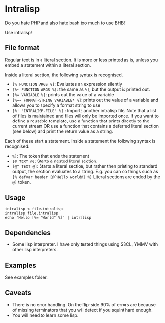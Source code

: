 # Intralisp

Do you hate PHP and also hate bash too much to use BHB?

Use intralisp!

## File format

Regular text is in a literal section. It is more or less printed as is, unless you embed a statement within a literal section.

Inside a literal section, the following syntax is recognised.

* `[% FUNCTION ARGS %]`: Evaluates an expression silently
* `[%~ FUNCTION ARGS %]`: the same as `%]`, but the output is printed out.
* `[%= VARIABLE %]`: prints out the value of a variable
* `[%=~ FORMAT-STRING VARIABLE* %]`: prints out the value of a variable and allows you to specify a format string to use
* `[%! "INTRALISP-FILE" %]` : Imports another intralisp file.
Note that a list of files is maintained and files will only be imported once.
If you want to define a reusable template, use a function that prints directly to the current stream OR use a function that contains a deferred literal section (see below) and print the return value as a string.

Each of these start a statement.
Inside a statement the following syntax is recognised:

* `%]`: The token that ends the statement
* `[@ TEXT @]`: Starts a nested literal section.
* `[@^ TEXT @]`: Starts a literal section, but rather then printing to standard output, the section evaluates to a string.
E.g. you can do things such as `[% defvar header [@^Hello world@] %]`
Literal sections are ended by the `@]` token.

## Usage 

```shell
intralisp < file.intralisp
intralisp file.intralisp
echo 'Hello [%= "World" %]' | intralisp
```

## Dependencies

* Some lisp interpreter.
I have only tested things using SBCL, YMMV with other lisp interpreters.

## Examples

See examples folder.

## Caveats

* There is no error handling.
On the flip-side 90% of errors are because of missing terminators that you will detect if you squint hard enough.
* You will need to learn some lisp.
